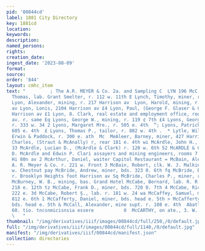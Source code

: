 ```yaml
---
pid: '00844cd'
label: 1881 City Directory
key: 1881cd
location: 
keywords: 
description: 
named_persons: 
rights: 
creation_date: 
ingest_date: '2023-08-09'
format: 
source: 
order: '844'
layout: cmhc_item
text: "         ; The A.R. MEYER & Co. 2a. and Sampling C  LYN 196 McC     © Lynch,
  Thomas, lab. Grant Smelter, r. 112 w. 11th E Lynch, Timothy, miner, r. 820 e. 5th
  Lyon, Alexander, mining, r. 217 Harrison av  Lyon, Harold, mining, r. 217 Harrison
  av Lyon, Lonis, 2104 Harrison av £4 Lyon, Paul, (George F. Glaser & Co.) r. 211
  Harrison av £1 Lyon, 8. Clark, real estate and employment office, room 14, E43 Htarricon
  av. r. same Eq Lyons, George W., mining, r. 119 ¢ 7th £4 Lyons, George, (col’d barkpr.
  r. 333 w. 34 2 Lyons, Margaret Mre., r. 505 e. 4th  “; Lyons, Patrick, miner, r.
  605 e. 4th  £ Lyons, Thomas P., tailor, r. 802 w. 4th .  * Lytle, William C., bkkpr.
  Erwin & Paddock, r. 300 e. ath  Mc  MeAleer, Barney, miner, 427 Harrison av a McAnally,
  Charles, (Straut & McAnally) r, rear 181 e. 4th wi McArdle, John H., r. 120 w. 6th
  33 McArdle, Lucian D., (McArdle & Clark) r. 120 w. 6th 52 McARDLE & CLARK, (Lucian
  D. McArdle and Edwin P. Clari assayers and mining engineers, rooms 7 and 10, 416
  Hi 80n av 2 McArthur, Daniel, waiter Capitol Restaurant = McBain, Alexander, lab.
  A. R. Meyer & Co. r. 221 w. Front 3 McBain, Robert, clk. W. J. Malkin & Co. r. 303
  w. Chestnut pay McBride, Andrew, miner, bds. 323 0. 6th fq McBride, Belle Mrs.,
  r. Brooklyn Heights foot Harrison av Sq McBride, Charles P., miner, r. 206 s. Fino
  McBurney, W. B., mining, bas. Grand Hotel McCabe, Bernard, lab. R. R. depot, r.
  218 e. 12th tz McCabe, Frank D., miner, bds. 720 0. 7th 4 McCabe, Richard, bds.
  222 e. 3d McCabe, Robert §., lab. r. 181 w. 24 wa McCaffey, Samuel, miner, bds.
  812 e. 6th 1 McCafferty, Daniel, miner, bds. head e. 5th > McCafferty, John, miner,
  bds. head e. 5th & McCall, Alexander, mine supt. r. 108 e. 4th  Abatlie, E.R. &
  60. tio. tncsnmicisnsia essere           0  McCARTHY, on ate., 3. W.  MANY! Chestnut,
  \   "
thumbnail: "/img/derivatives/iiif/images/00844cd/full/250,/0/default.jpg"
full: "/img/derivatives/iiif/images/00844cd/full/1140,/0/default.jpg"
manifest: "/img/derivatives/iiif/00844cd/manifest.json"
collection: directories
---
```

